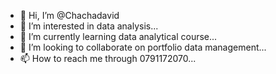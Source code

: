 - 👋 Hi, I’m @Chachadavid
- 👀 I’m interested in data analysis...
- 🌱 I’m currently learning data analytical course...
- 💞️ I’m looking to collaborate on portfolio data management...
- 📫 How to reach me through 0791172070...

<!---
Chachadavid/Chachadavid is a ✨ special ✨ repository because its `README.md` (this file) appears on your GitHub profile.
You can click the Preview link to take a look at your changes.
--->
